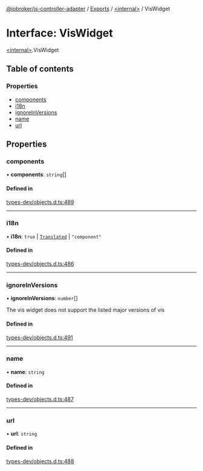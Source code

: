 [@iobroker/js-controller-adapter](../README.md) / [Exports](../modules.md) / [\<internal\>](../modules/internal_.md) / VisWidget

# Interface: VisWidget

[\<internal\>](../modules/internal_.md).VisWidget

## Table of contents

### Properties

- [components](internal_.VisWidget.md#components)
- [i18n](internal_.VisWidget.md#i18n)
- [ignoreInVersions](internal_.VisWidget.md#ignoreinversions)
- [name](internal_.VisWidget.md#name)
- [url](internal_.VisWidget.md#url)

## Properties

### components

• **components**: `string`[]

#### Defined in

[types-dev/objects.d.ts:489](https://github.com/ioBroker/ioBroker.js-controller/blob/1196b435/packages/types-dev/objects.d.ts#L489)

___

### i18n

• **i18n**: ``true`` \| [`Translated`](../modules/internal_.md#translated) \| ``"component"``

#### Defined in

[types-dev/objects.d.ts:486](https://github.com/ioBroker/ioBroker.js-controller/blob/1196b435/packages/types-dev/objects.d.ts#L486)

___

### ignoreInVersions

• **ignoreInVersions**: `number`[]

The vis widget does not support the listed major versions of vis

#### Defined in

[types-dev/objects.d.ts:491](https://github.com/ioBroker/ioBroker.js-controller/blob/1196b435/packages/types-dev/objects.d.ts#L491)

___

### name

• **name**: `string`

#### Defined in

[types-dev/objects.d.ts:487](https://github.com/ioBroker/ioBroker.js-controller/blob/1196b435/packages/types-dev/objects.d.ts#L487)

___

### url

• **url**: `string`

#### Defined in

[types-dev/objects.d.ts:488](https://github.com/ioBroker/ioBroker.js-controller/blob/1196b435/packages/types-dev/objects.d.ts#L488)
